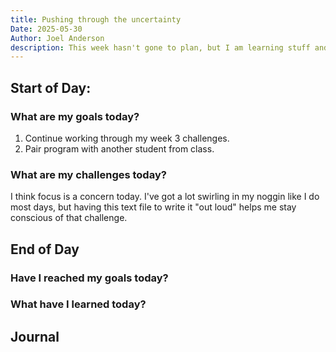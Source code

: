```yaml
---
title: Pushing through the uncertainty
Date: 2025-05-30
Author: Joel Anderson
description: This week hasn't gone to plan, but I am learning stuff and reflecting on that learning and not being to stressed that those learning weren't packaged up in a nice package to present to people.
---
```


## Start of Day:

### What are my goals today?
1. Continue working through my week 3 challenges.
2. Pair program with another student from class.


### What are my challenges today?
I think focus is a concern today. I've got a lot swirling in my noggin like I do most days, but having this text file to write it "out loud" helps me stay conscious of that challenge.

## End of Day

### Have I reached my goals today?

### What have I learned today?

## Journal

